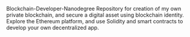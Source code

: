 Blockchain-Developer-Nanodegree
Repository for creation of my own private blockchain, and secure a digital asset using blockchain identity. Explore the Ethereum platform, and use Solidity and smart contracts to develop your own decentralized app.
